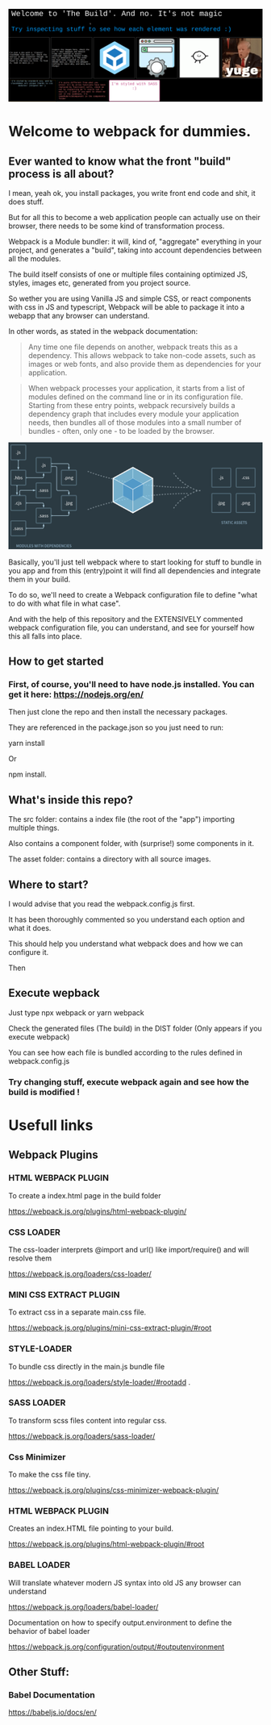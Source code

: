 ![Alt text](assets/images/cover.png?raw=true "rendered build image")

# Welcome to webpack for dummies.

## Ever wanted to know what the front "build" process is all about?

I mean, yeah ok, you install packages, you write front end code and shit, it does stuff. 

But for all this to become a web application people can actually use on their browser, there needs to be some kind of transformation process.

Webpack is a Module bundler: it will, kind of, "aggregate" everything in your project, and generates a "build", taking into account dependencies between all the modules.

The build itself consists of one or multiple files containing optimized JS, styles, images etc, generated from you project source.

So wether you are using Vanilla JS and simple CSS, or react components with css in JS and typescript, Webpack will be able to package it into a webapp that any browser can understand.

In other words, as stated in the webpack documentation: 

> Any time one file depends on another, webpack treats this as a dependency. This allows webpack to take non-code assets, such as images or web fonts, and also provide them as dependencies for your application.

> When webpack processes your application, it starts from a list of modules defined on the command line or in its configuration file. Starting from these entry points, webpack recursively builds a dependency graph that includes every module your application needs, then bundles all of those modules into a small number of bundles - often, only one - to be loaded by the browser.

![Alt text](assets/images/webpack.png?raw=true "Some modules beeing bundled very hard")

Basically, you'll just tell webpack where to start looking for stuff to bundle in you app and from this (entry)point it will find all dependencies and integrate them in your build.

To do so, we'll need to create a Webpack configuration file to define "what to do with what file in what case".

And with the help of this repository and the EXTENSIVELY commented webpack configuration file, you can understand, and see for yourself how this all falls into place. 

## How to get started

### First, of course, you'll need to have node.js installed. You can get it here: https://nodejs.org/en/

Then just clone the repo and then install the necessary packages.

They are referenced in the package.json so you just need to run:

yarn install

Or 

npm install.

## What's inside this repo?

The src folder: contains a index file (the root of the "app") importing multiple things.

Also contains a component folder, with (surprise!) some components in it.

The asset folder: contains a directory with all source images.

## Where to start?

I would advise that you read the webpack.config.js first.

It has been thoroughly commented so you understand each option and what it does. 

This should help you understand what webpack does and how we can configure it.

Then

## Execute wepback

Just type npx webpack or yarn webpack

Check the generated files (The build) in the DIST folder (Only appears if you execute webpack)

You can see how each file is bundled according to the rules defined in webpack.config.js

### Try changing stuff, execute webpack again and see how the build is modified !




# Usefull links


## Webpack Plugins

### HTML WEBPACK PLUGIN

To create a index.html page in the build folder

https://webpack.js.org/plugins/html-webpack-plugin/

### CSS LOADER

The css-loader interprets @import and url() like import/require() and will resolve them

https://webpack.js.org/loaders/css-loader/

### MINI CSS EXTRACT PLUGIN

To extract css in a separate main.css file.

https://webpack.js.org/plugins/mini-css-extract-plugin/#root

### STYLE-LOADER

To bundle css directly in the main.js bundle file

https://webpack.js.org/loaders/style-loader/#rootadd .

### SASS LOADER

To transform scss files content into regular css.

https://webpack.js.org/loaders/sass-loader/

### Css Minimizer

To make the css file tiny.

https://webpack.js.org/plugins/css-minimizer-webpack-plugin/

### HTML WEBPACK PLUGIN

Creates an index.HTML file pointing to your build. 

https://webpack.js.org/plugins/html-webpack-plugin/#root

### BABEL LOADER

Will translate whatever modern JS syntax into old JS any browser can understand

https://webpack.js.org/loaders/babel-loader/

Documentation on how to specify output.environment to define the behavior of babel loader

https://webpack.js.org/configuration/output/#outputenvironment 


## Other Stuff:

### Babel Documentation

https://babeljs.io/docs/en/






